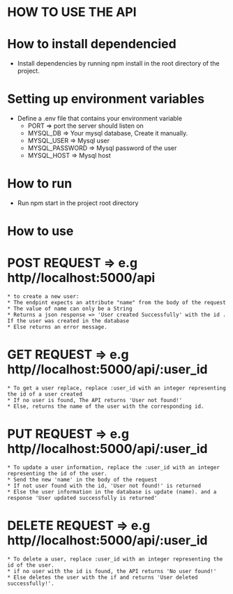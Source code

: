 # HOW TO USE THE API

# How to install dependencied
* Install dependencies by running npm install in the root directory of the project.

# Setting up environment variables
* Define a .env file that contains your environment variable
    * PORT => port the server should listen on
    * MYSQL_DB => Your mysql database, Create it manually.
    * MYSQL_USER => Mysql user
    * MYSQL_PASSWORD => Mysql password of the user
    * MYSQL_HOST => Mysql host

# How to run
* Run npm start in the project root directory

# How to use
# POST REQUEST => e.g http//localhost:5000/api
    * to create a new user:
    * The endpint expects an attribute "name" from the body of the request
    * The value of name can only be a String
    * Returns a json response => 'User created Successfully' with the id . If the user was created in the database
    * Else returns an error message.

# GET REQUEST => e.g http//localhost:5000/api/:user_id
    * To get a user replace, replace :user_id with an integer representing the id of a user created
    * If no user is found, The API returns 'User not found!'
    * Else, returns the name of the user with the corresponding id.

# PUT REQUEST => e.g http//localhost:5000/api/:user_id
    * To update a user information, replace the :user_id with an integer representing the id of the user.
    * Send the new 'name' in the body of the request
    * If not user found with the id, 'User not found!' is returned
    * Else the user information in the database is update (name). and a response 'User updated successfully is returned'

# DELETE REQUEST => e.g http//localhost:5000/api/:user_id
    * To delete a user, replace :user_id with an integer representing the id of the user.
    * if no user with the id is found, the API returns 'No user found!'
    * Else deletes the user with the if and returns 'User deleted successfully!'.